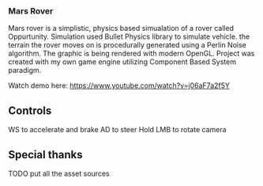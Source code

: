 ### Mars Rover
Mars rover is a simplistic, physics based simualation of a rover called Oppurtunity. Simulation used Bullet Physics library to simulate vehicle. the terrain the rover moves on is procedurally generated using a Perlin Noise algorithm. The graphic is being rendered with modern OpenGL. Project was created with my own game engine utilizing Component Based System paradigm.

Watch demo here:
https://www.youtube.com/watch?v=j06aF7a2f5Y

## Controls
WS to accelerate and brake
AD to steer
Hold LMB to rotate camera

## Special thanks
TODO put all the asset sources
